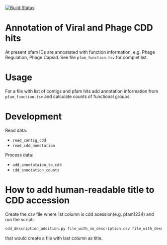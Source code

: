 [![Build Status](https://travis-ci.org/anatolydryga/CDD_cluster.png)](https://travis-ci.org/anatolydryga/CDD_cluster)

# Annotation of Viral and Phage CDD hits

At present pfam IDs are annoatated with function information, e.g. Phage Regulation, Phage Capsid.
See file `pfam_function.tsv` for complet list.

# Usage

For a file with list of contigs and pfam hits add annotation information from `pfam_function.tsv`
and calculate counts of functional groups.

# Development

Read data:

* `read_contig_cdd`
* `read_cdd_annotation`

Process data:
* `add_annotataion_to_cdd`
* `cdd_annotation_counts`

# How to add human-readable title to CDD accession

Create the csv file where  1st column is cdd acession(e.g. pfam1234)
and run the script:

```bash
cdd_description_addition.py file_with_no_description.csv file_with_description.csv
```
that would create a file with last column as title.
